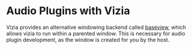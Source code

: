 # Audio Plugins with Vizia

Vizia provides an alternative windowing backend called [baseview](https://github.com/RustAudio/baseview), which allows vizia to run within a parented window. This is necessary for audio plugin development, as the window is created for you by the host.

